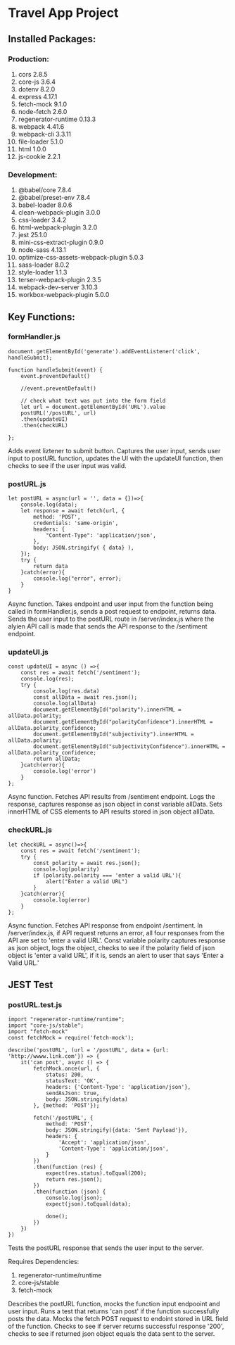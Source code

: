 # Travel App Project

## Installed Packages:

### Production:

1. cors 2.8.5
2. core-js 3.6.4
3. dotenv 8.2.0
4. express 4.17.1
5. fetch-mock 9.1.0
6. node-fetch 2.6.0
7. regenerator-runtime 0.13.3
8. webpack 4.41.6
9. webpack-cli 3.3.11
10. file-loader 5.1.0
11. html 1.0.0
12. js-cookie 2.2.1

### Development:

1. @babel/core 7.8.4
2. @babel/preset-env 7.8.4
3. babel-loader 8.0.6
4. clean-webpack-plugin 3.0.0
5. css-loader 3.4.2
6. html-webpack-plugin 3.2.0
7. jest 25.1.0
8. mini-css-extract-plugin 0.9.0
9. node-sass 4.13.1
10. optimize-css-assets-webpack-plugin 5.0.3
11. sass-loader 8.0.2
12. style-loader 1.1.3
13. terser-webpack-plugin 2.3.5
14. webpack-dev-server 3.10.3
15. workbox-webpack-plugin 5.0.0

## Key Functions:
 
### formHandler.js

```
document.getElementById('generate').addEventListener('click', handleSubmit);

function handleSubmit(event) {
    event.preventDefault()

    //event.preventDefault()

    // check what text was put into the form field
    let url = document.getElementById('URL').value
    postURL('/postURL', url)
    .then(updateUI)
    .then(checkURL)

};
```

Adds event liztener to submit button.  Captures the user input, sends user input to postURL function, updates the UI with the updateUI function, then checks to see if the user input was valid.

### postURL.js

```
let postURL = async(url = '', data = {})=>{
    console.log(data);
    let response = await fetch(url, {
        method: 'POST',
        credentials: 'same-origin',
        headers: {
            "Content-Type": 'application/json',
        },
        body: JSON.stringify( { data} ),
    });
    try {
        return data
    }catch(error){
        console.log("error", error);
    }
}
```

Async function.  Takes endpoint and user input from the function being called in formHandler.js, sends a post request to endpoint, returns data.  Sends the user input to the postURL route in /server/index.js where the alyien API call is made that sends the API response to the /sentiment endpoint.

### updateUI.js

```
const updateUI = async () =>{
    const res = await fetch('/sentiment');
    console.log(res);
    try {
        console.log(res.data)
        const allData = await res.json();
        console.log(allData)
        document.getElementById("polarity").innerHTML = allData.polarity;
        document.getElementById("polarityConfidence").innerHTML = allData.polarity_confidence;
        document.getElementById("subjectivity").innerHTML = allData.polarity;
        document.getElementById("subjectivityConfidence").innerHTML = allData.polarity_confidence;
        return allData;
    }catch(error){
        console.log('error')
    }
};
```

Async function.  Fetches API results from /sentiment endpoint.  Logs the response, captures response as json object in const variable allData.  Sets innerHTML of CSS elements to API results stored in json object allData.

### checkURL.js

```
let checkURL = async()=>{
    const res = await fetch('/sentiment');
    try {
        const polarity = await res.json();
        console.log(polarity)
        if (polarity.polarity === 'enter a valid URL'){
            alert("Enter a valid URL")
        }
    }catch(error){
        console.log(error)
    }
};
```

Async function.  Fetches API response from endpoint /sentiment.  In /server/index.js, if API request returns an error, all four responses from the API are set to 'enter a valid URL'.  Const variable polarity captures response as json object, logs the object, checks to see if the polarity field of json object is 'enter a valid URL', if it is, sends an alert to user that says 'Enter a Valid URL.'

## JEST Test

### postURL.test.js

```
import "regenerator-runtime/runtime";
import "core-js/stable";
import "fetch-mock"
const fetchMock = require('fetch-mock'); 

describe('postURL', (url = '/postURL', data = {url: 'http://wwww.link.com'}) => {
    it('can post', async () => {
        fetchMock.once(url, {
            status: 200,
            statusText: 'OK',
            headers: {'Content-Type': 'application/json'},
            sendAsJson: true,
            body: JSON.stringify(data)
        }, {method: 'POST'});

        fetch('/postURL', {
            method: 'POST',
            body: JSON.stringify({data: 'Sent Payload'}),
            headers: {
                'Accept': 'application/json',
                'Content-Type': 'application/json',
            }
        })
        .then(function (res) {
            expect(res.status).toEqual(200);
            return res.json();
        })
        .then(function (json) {
            console.log(json);
            expect(json).toEqual(data);

            done();
        })
    })
})
```

Tests the postURL response that sends the user input to the server.

Requires Dependencies:

1. regenerator-runtime/runtime
2. core-js/stable
3. fetch-mock

Describes the poxtURL function, mocks the function input endpooint and user input.  Runs a test that returns 'can post' if the function successfully posts the data.  Mocks the fetch POST request to endoint stored in URL field of the function.  Checks to see if server returns successful response '200', checks to see if returned json object equals the data sent to the server.